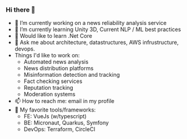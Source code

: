 ### Hi there 👋
- 🔭 I’m currently working on a news reliability analysis service
- 🌱 I’m currently learning Unity 3D, Current NLP / ML best practices
- 🦾 Would like to learn .Net Core
- 💬 Ask me about architecture, datastructures, AWS infrustructure, devops.
- Things I'd like to work on:
   - Automated news analysis
   - News distribution platforms
   - Misinformation detection and tracking
   - Fact checking services
   - Reputation tracking
   - Moderation systems
- 📫 How to reach me: email in my profile
- 💖 My favorite tools/frameworks:
   - FE: VueJs (w/typescript)
   - BE: Micronaut, Quarkus, Symfony
   - DevOps: Terraform, CircleCI
